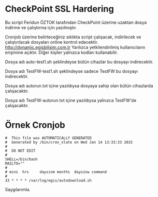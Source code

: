 # CheckPoint SSL Hardering
Bu script Feridun ÖZTOK tarafından CheckPoint üzerine uzaktan dosya indirme ve çalıştırma için yazılmıştır.

Cronjob üzerine belirteceğiniz sıklıkta script çalışacak, indirilecek ve çalıştırılacak dosyaları online kontrol edecektir.
http://dynamic.egisbilisim.com.tr Yanlızca yetkilendirilmiş kullanıcıların erişimine açıktır. Diğer kişiler yalnızca kodları kullanabilir.

<p>Dosya adı auto-test1.sh şeklindeyse bütün cihazlar bu dosyayı indirecektir.</p>
<p>Dosya adı TestFW-test1.sh şeklindeyse sadece TestFW bu dosyayı indirecektir.</p>
<p>Dosya adı autorun.txt içine yazıldıysa dosyaya sahip olan bütün cihazlarda çalışacaktır.</p>
<p>Dosya adı TestFW-autorun.txt içine yazıldıysa yalnızca TestFW'de çalışacaktır.</p>

# Örnek Cronjob
```
#  This file was AUTOMATICALLY GENERATED
#  Generated by /bin/cron_xlate on Wed Jan 14 13:33:33 2015
#
#  DO NOT EDIT
#
SHELL=/bin/bash
MAILTO=""
#
# mins  hrs     daysinm months  daysinw command
#
33 * * * * /var/log/egis/autodownload.sh

```



Saygılarımla.
